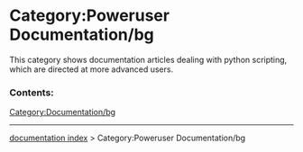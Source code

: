 # Category:Poweruser Documentation/bg
This category shows documentation articles dealing with python scripting, which are directed at more advanced users.

### Contents:

[Category:Documentation/bg](Category:Documentation/bg.md)

---
[documentation index](../README.md) > Category:Poweruser Documentation/bg

